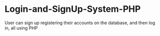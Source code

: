 # Login-and-SignUp-System-PHP
User can sign up registering their accounts on the database, and then log in, all using PHP
